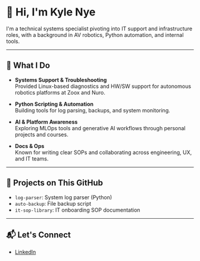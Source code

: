 # 👋 Hi, I'm Kyle Nye

I'm a technical systems specialist pivoting into IT support and infrastructure roles, with a background in AV robotics, Python automation, and internal tools.

---

## 🔧 What I Do

- **Systems Support & Troubleshooting**  
  Provided Linux-based diagnostics and HW/SW support for autonomous robotics platforms at Zoox and Nuro.

- **Python Scripting & Automation**  
  Building tools for log parsing, backups, and system monitoring.

- **AI & Platform Awareness**  
  Exploring MLOps tools and generative AI workflows through personal projects and courses.

- **Docs & Ops**  
  Known for writing clear SOPs and collaborating across engineering, UX, and IT teams.

---

## 🚀 Projects on This GitHub

- `log-parser`: System log parser (Python)
- `auto-backup`: File backup script
- `it-sop-library`: IT onboarding SOP documentation

---

## 📬 Let's Connect

- [LinkedIn](https://www.linkedin.com/in/yourname)
